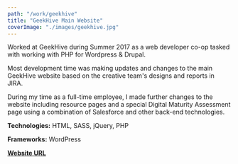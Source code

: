 ```yaml
---
path: "/work/geekhive"
title: "GeekHive Main Website"
coverImage: "./images/geekhive.jpg"
---
```

Worked at GeekHive during Summer 2017 as a web developer co-op tasked with working with PHP for Wordpress & Drupal.

Most development time was making updates and changes to the main GeekHive website based on the creative team's designs and reports in JIRA.

During my time as a full-time employee, I made further changes to the website including resource pages and a special Digital Maturity Assessment page using a combination of Salesforce and other back-end technologies.

**Technologies:** HTML, SASS, jQuery, PHP

**Frameworks:** WordPress

[**Website URL**](https://www.geekhive.com/)